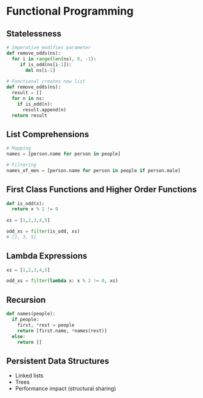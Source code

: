 # Functional Programming

## Statelessness

```python
# Imperative modifies parameter
def remove_odds(ns):
  for i in range(len(ns), 0, -1):
     if is_odd(ns[i-1]):
       del ns[i-1]
       
# Functional creates new list
def remove_odds(ns):
  result = []
  for n in ns:
    if is_odd(n):
      result.append(n)
  return result
```

## List Comprehensions

```python
# Mapping
names = [person.name for person in people]

# Filtering
names_of_men = [person.name for person in people if person.male]
```

## First Class Functions and Higher Order Functions

```python
def is_odd(x):
  return x % 2 != 0
  
xs = [1,2,3,4,5]

odd_xs = filter(is_odd, xs)
# [1, 3, 5]
```

## Lambda Expressions

```python
xs = [1,2,3,4,5]

odd_xs = filter(lambda x: x % 2 != 0, xs)
```

## Recursion

```python
def names(people):
  if people:
    first, *rest = people
    return [first.name, *names(rest)]
  else:
    return []
```

## Persistent Data Structures

* Linked lists
* Trees
* Performance impact (structural sharing)
